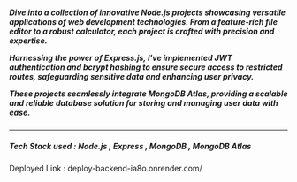 <h5> Dive into a collection of innovative Node.js projects showcasing versatile applications of web development technologies. From a feature-rich file editor to a robust calculator, each project is crafted with precision and expertise.
 
Harnessing the power of Express.js, I've implemented JWT authentication and bcrypt hashing to ensure secure access to restricted routes, safeguarding sensitive data and enhancing user privacy.

 These projects seamlessly integrate MongoDB Atlas, providing a scalable and reliable database solution for storing and managing user data with ease.</h5>
 <hr>
 <h5>Tech Stack used : Node.js , Express , MongoDB , MongoDB Atlas </h5>

 Deployed Link : deploy-backend-ia8o.onrender.com/
